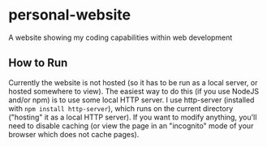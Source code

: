 # personal-website
A website showing my coding capabilities within web development

## How to Run
Currently the website is not hosted (so it has to be run as a local server, or hosted somewhere to view). The easiest way to do this (if you use NodeJS and/or npm) is to use some local HTTP server. I use http-server (installed with `npm install http-server`), which runs on the current directory ("hosting" it as a local HTTP server). If you want to modify anything, you'll need to disable caching (or view the page in an "incognito" mode of your browser which does not cache pages).